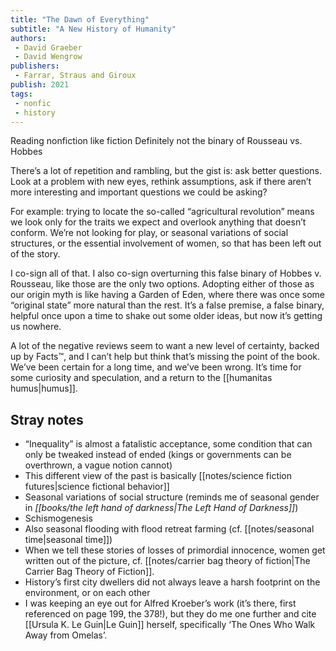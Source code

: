 ```yaml
---
title: "The Dawn of Everything"
subtitle: "A New History of Humanity"
authors: 
 - David Graeber
 - David Wengrow
publishers:
 - Farrar, Straus and Giroux
publish: 2021
tags:
 - nonfic
 - history
---
```


Reading nonfiction like fiction
Definitely not the binary of Rousseau vs. Hobbes

There’s a lot of repetition and rambling, but the gist is: ask better questions. Look at a problem with new eyes, rethink assumptions, ask if there aren’t more interesting and important questions we could be asking? 

For example: trying to locate the so-called “agricultural revolution” means we look only for the traits we expect and overlook anything that doesn’t conform. We’re not looking for play, or seasonal variations of social structures, or the essential involvement of women, so that has been left out of the story. 

I co-sign all of that. I also co-sign overturning this false binary of Hobbes v. Rousseau, like those are the only two options. Adopting either of those as our origin myth is like having a Garden of Eden, where there was once some “original state” more natural than the rest. It’s a false premise, a false binary, helpful once upon a time to shake out some older ideas, but now it’s getting us nowhere.

A lot of the negative reviews seem to want a new level of certainty, backed up by Facts™, and I can’t help but think that’s missing the point of the book. We’ve been certain for a long time, and we’ve been wrong. It’s time for some curiosity and speculation, and a return to the [[humanitas humus|humus]].

## Stray notes
* “Inequality” is almost a fatalistic acceptance, some condition that can only be tweaked instead of ended (kings or governments can be overthrown, a vague notion cannot)
* This different view of the past is basically [[notes/science fiction futures|science fictional behavior]]
* Seasonal variations of social structure (reminds me of seasonal gender in *[[books/the left hand of darkness|The Left Hand of Darkness]]*)
* Schismogenesis
* Also seasonal flooding with flood retreat farming (cf. [[notes/seasonal time|seasonal time]])
* When we tell these stories of losses of primordial innocence, women get written out of the picture, cf. [[notes/carrier bag theory of fiction|The Carrier Bag Theory of Fiction]].
* History’s first city dwellers did not always leave a harsh footprint on the environment, or on each other
* I was keeping an eye out for Alfred Kroeber’s work (it’s there, first referenced on page 199, the 378!), but they do me one further and cite [[Ursula K. Le Guin|Le Guin]] herself, specifically ‘The Ones Who Walk Away from Omelas’. 
